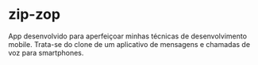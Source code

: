 # zip-zop
App desenvolvido para aperfeiçoar minhas técnicas de desenvolvimento mobile. Trata-se do clone de um aplicativo de mensagens e chamadas de voz para smartphones.
